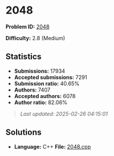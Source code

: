 # 2048

**Problem ID:** [2048](https://open.kattis.com/problems/2048)

**Difficulty:** 2.8 (Medium)

## Statistics

- **Submissions:** 17934
- **Accepted submissions:** 7291
- **Submission ratio:** 40.65%
- **Authors:** 7407
- **Accepted authors:** 6078
- **Author ratio:** 82.06%

> *Last updated: 2025-02-26 04:15:01*

## Solutions

- **Language:** C++
  **File:** [2048.cpp](./2048.cpp)
